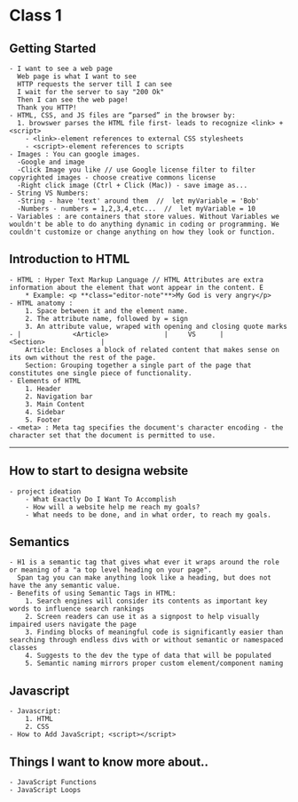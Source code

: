 # Class 1 

  ## Getting Started 
    - I want to see a web page
      Web page is what I want to see
      HTTP requests the server till I can see
      I wait for the server to say "200 Ok" 
      Then I can see the web page!
      Thank you HTTP!
    - HTML, CSS, and JS files are “parsed” in the browser by:
      1. browswer parses the HTML file first- leads to recognize <link> + <script>
        - <link>-element references to external CSS stylesheets
        - <script>-element references to scripts
    - Images : You can google images. 
      -Google and image
      -Click Image you like // use Google license filter to filter copyrighted images - choose creative commons license
      -Right click image (Ctrl + Click (Mac)) - save image as... 
    - String VS Numbers:
      -String - have 'text' around them  //  let myVariable = 'Bob'
      -Numbers - numbers = 1,2,3,4,etc...  //  let myVariable = 10
    - Variables : are containers that store values. Without Variables we wouldn't be able to do anything dynamic in coding or programming. We couldn't customize or change anything on how they look or function. 

  ## Introduction to HTML
    - HTML : Hyper Text Markup Language // HTML Attributes are extra information about the element that wont appear in the content. E
        * Example: <p **class="editor-note"**>My God is very angry</p>
    - HTML anatomy :
        1. Space between it and the element name.
        2. The attribute name, followed by = sign
        3. An attribute value, wraped with opening and closing quote marks
    - |             <Article>              |     VS      |              <Section>              |
        Article: Encloses a block of related content that makes sense on its own without the rest of the page. 
        Section: Grouping together a single part of the page that constitutes one single piece of functionality.
    - Elements of HTML
        1. Header
        2. Navigation bar
        3. Main Content
        4. Sidebar
        5. Footer
    - <meta> : Meta tag specifies the document's character encoding - the character set that the document is permitted to use. 
  ---

  ## How to start to designa  website
    - project ideation
        - What Exactly Do I Want To Accomplish
        - How will a website help me reach my goals?
        - What needs to be done, and in what order, to reach my goals.
    
  ## Semantics
    - H1 is a semantic tag that gives what ever it wraps around the role or meaning of a "a top level heading on your page".
      Span tag you can make anything look like a heading, but does not have the any semantic value. 
    - Benefits of using Semantic Tags in HTML:
        1. Search engines will consider its contents as important key words to influence search rankings
        2. Screen readers can use it as a signpost to help visually impaired users navigate the page
        3. Finding blocks of meaningful code is significantly easier than searching through endless divs with or without semantic or namespaced classes
        4. Suggests to the dev the type of data that will be populated
        5. Semantic naming mirrors proper custom element/component naming

  ## Javascript
    - Javascript:
        1. HTML
        2. CSS
    - How to Add JavaScript; <script></script>

## Things I want to know more about..
    - JavaScript Functions
    - JavaScript Loops
  